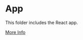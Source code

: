 # App

This folder includes the React app.

[More Info](https://github.com/facebook/create-react-app#npm-start-or-yarn-start)

